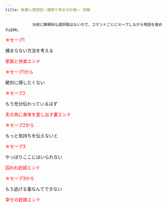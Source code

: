 ```yaml
---
title: 新妻と誘拐犯～寝取り孕ませ計画～ 攻略
---
```


                分岐に無関係な選択肢はないので、コマンドごとにセーブしながら物語を進めればOK。



<span style="color:#FF0000;">☆セーブ1</span>



捕まらない方法を考える



<span style="color:#FF0000;">家族と快楽エンド</span>



<span style="color:#FF0000;">☆セーブ1から</span>



絶対に帰したくない



<span style="color:#FF0000;">☆セーブ2</span>



もう充分伝わっているはず



<span style="color:#FF0000;">夫の為に身体を差し出す妻エンド</span>



<span style="color:#FF0000;">☆セーブ2から</span>



もっと気持ちを伝えないと



<span style="color:#FF0000;">☆セーブ3</span>



やっぱりここにはいられない



<span style="color:#FF0000;">囚われ妊婦エンド</span>



<span style="color:#FF0000;">☆セーブ3から</span>



もう逃げる事なんてできない



<span style="color:#FF0000;">幸せの妊婦エンド</span>


              
